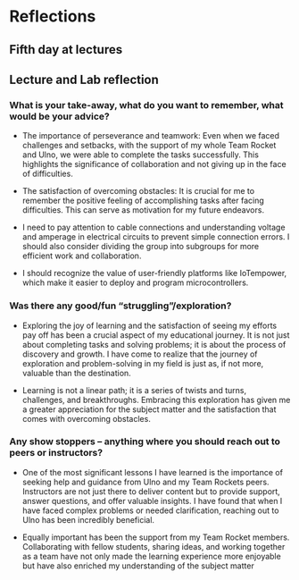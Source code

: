 # Reflections

## Fifth day at lectures

## Lecture and Lab reflection

### What is your take-away, what do you want to remember, what would be your advice?

   * The importance of perseverance and teamwork: Even when we faced challenges and setbacks, with the support of my whole Team Rocket and Ulno, we were able to complete the tasks successfully. This highlights the significance of collaboration and not giving up in the face of difficulties.

   * The satisfaction of overcoming obstacles: It is crucial for me to remember the positive feeling of accomplishing tasks after facing difficulties. This can serve as motivation for my future endeavors.

   * I need to pay attention to cable connections and understanding voltage and amperage in electrical circuits to prevent simple connection errors. I should also consider dividing the group into subgroups for more efficient work and collaboration.

   * I should recognize the value of user-friendly platforms like IoTempower, which make it easier to deploy and program microcontrollers.

### Was there any good/fun “struggling”/exploration?

   * Exploring the joy of learning and the satisfaction of seeing my efforts pay off has been a crucial aspect of my educational journey. It is not just about completing tasks and solving problems; it is about the process of discovery and growth. I have come to realize that the journey of exploration and problem-solving in my field is just as, if not more, valuable than the destination.

   * Learning is not a linear path; it is a series of twists and turns, challenges, and breakthroughs. Embracing this exploration has given me a greater appreciation for the subject matter and the satisfaction that comes with overcoming obstacles.


### Any show stoppers – anything where you should reach out to peers or instructors?

   * One of the most significant lessons I have learned is the importance of seeking help and guidance from Ulno and my Team Rockets peers. Instructors are not just there to deliver content but to provide support, answer questions, and offer valuable insights. I have found that when I have faced complex problems or needed clarification, reaching out to Ulno has been incredibly beneficial.

   * Equally important has been the support from my Team Rocket members. Collaborating with fellow students, sharing ideas, and working together as a team have not only made the learning experience more enjoyable but have also enriched my understanding of the subject matter